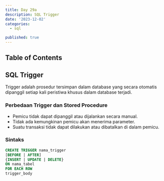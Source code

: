 ```yaml
---
title: Day 29a
description: SQL Trigger
date: '2023-12-02'
categories:
  - sql

published: true
---
```


## Table of Contents

## SQL Trigger

Trigger adalah prosedur tersimpan dalam database yang secara otomatis dipanggil setiap kali peristiwa khusus dalam database terjadi.

### Perbedaan Trigger dan Stored Procedure

- Pemicu tidak dapat dipanggil atau dijalankan secara manual.
- Tidak ada kemungkinan pemicu akan menerima parameter.
- Suatu transaksi tidak dapat dilakukan atau dibatalkan di dalam pemicu.

### Sintaks

```sql
CREATE TRIGGER nama_trigger
[BEFORE | AFTER]
{INSERT | UPDATE | DELETE}
ON nama_tabel
FOR EACH ROW
trigger_body
```
